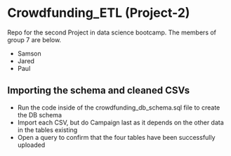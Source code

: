 # Crowdfunding_ETL (Project-2)
Repo for the second Project in data science bootcamp. The members of group 7 are below.
- Samson 
- Jared
- Paul

## Importing the schema and cleaned CSVs
- Run the code inside of the crowdfunding_db_schema.sql file to create the DB schema
- Import each CSV, but do Campaign last as it depends on the other data in the tables existing 
- Open a query to confirm that the four tables have been successfully uploaded